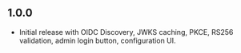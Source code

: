 ## 1.0.0
- Initial release with OIDC Discovery, JWKS caching, PKCE, RS256 validation, admin login button, configuration UI.

